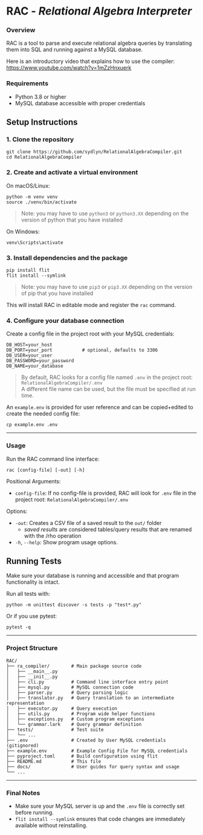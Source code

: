 # RAC - *Relational Algebra Interpreter*

### Overview

RAC is a tool to parse and execute relational algebra queries by translating them into SQL and running against a MySQL database.

Here is an introductory video that explains how to use the compiler:
https://www.youtube.com/watch?v=1mZzHnxuerk

### Requirements

- Python 3.8 or higher
- MySQL database accessible with proper credentials


## Setup Instructions

### 1. Clone the repository

```shell
git clone https://github.com/sydlyn/RelationalAlgebraCompiler.git
cd RelationalAlgebraCompiler
```


### 2. Create and activate a virtual environment

On macOS/Linux: 
```shell
python -m venv venv
source ./venv/bin/activate
```
> Note: you may have to use `python3` or `python3.XX` depending on the version of python that you have installed

On Windows: 
```shell
venv\Scripts\activate
```

### 3. Install dependencies and the package

```shell
pip install flit
flit install --symlink
```
> Note: you may have to use `pip3` or `pip3.XX` depending on the version of pip that you have installed


This will install RAC in editable mode and register the `rac` command.

### 4. Configure your database connection

Create a config file in the project root with your MySQL credentials:

```shell
DB_HOST=your_host  
DB_PORT=your_port           # optional, defaults to 3306
DB_USER=your_user  
DB_PASSWORD=your_password  
DB_NAME=your_database  
```

> By default, RAC looks for a config file named `.env` in the project root: `RelationalAlgebraCompiler/.env`  
> A different file name can be used, but the file must be specified at run time. 

An `example.env` is provided for user reference and can be copied+edited to create the needed config file:
```
cp example.env .env
```

---

### Usage

Run the RAC command line interface:

```shell
rac [config-file] [-out] [-h]
```
Positional Arguments:
- `config-file`: If no config-file is provided, RAC will look for `.env` file in the project root: `RelationalAlgebraCompiler/.env`  

Options:
- `-out`: Creates a CSV file of a saved result to the `out/` folder
    - *saved results* are considered tables/query results that are renamed with the /rho operation
- `-h`, `--help`: Show program usage options.

## Running Tests

Make sure your database is running and accessible and that program functionality is intact.

Run all tests with:
```shell
python -m unittest discover -s tests -p "test*.py"
```

Or if you use pytest:
```shell
pytest -q 
```

---

### Project Structure
```
RAC/  
├── ra_compiler/        # Main package source code  
│   ├── __main__.py
│   ├── __init__.py  
│   ├── cli.py          # Command line interface entry point  
│   ├── mysql.py        # MySQL connection code  
│   ├── parser.py       # Query parsing logic  
│   ├── translator.py   # Query translation to an intermediate representation  
│   ├── executor.py     # Query execution  
│   ├── utils.py        # Program wide helper functions  
│   ├── exceptions.py   # Custom program exceptions  
│   └── grammar.lark    # Query grammar definition  
├── tests/              # Test suite  
│   └── ...             
├── .env                # Created by User MySQL credentials (gitignored)
├── example.env         # Example Config File for MySQL credentials
├── pyproject.toml      # Build configuration using flit  
├── README.md           # This file  
├── docs/               # User guides for query syntax and usage
└── ...
```

---

### Final Notes

- Make sure your MySQL server is up and the `.env` file is correctly set before running.
- `flit install --symlink` ensures that code changes are immediately available without reinstalling.


